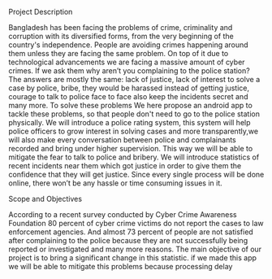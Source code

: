 Project Description

Bangladesh has been  facing  the  problems  of  crime,  criminality  and  corruption with its diversified forms, from the very beginning of the country's independence. People are avoiding crimes happening around them unless they are facing the same problem. On top of it due to technological advancements we are facing a massive amount of cyber crimes. If we ask them why aren’t you complaining to the police station? The answers are mostly the same: lack of justice, lack of interest to solve a case by police, bribe, they would be harassed instead of getting justice, courage to talk to police face to face also keep the incidents secret and many more. To solve these problems We here propose an android app to tackle these problems, 
so that people don't need to go to the police station physically. We will introduce a police rating system, this system will help police officers to grow interest in solving cases and more transparently,we will also make every conversation between police and complainants recorded and bring under higher supervision. This way we will be able to mitigate the fear to talk to police and bribery. We will introduce statistics of recent incidents near them which got justice in order to give them the confidence that they will get justice.  Since every single process will be done online, there won’t be any hassle or time consuming issues in it. 

Scope and Objectives

According to a recent survey conducted by Cyber Crime Awareness Foundation 80 percent of cyber crime victims do not report the cases to law enforcement agencies. And almost 73 percent of people are not satisfied after complaining to the police  because they are not successfully being reported or investigated and many more reasons. The main objective of our project is to bring a  significant change in this statistic. if we made this app we will be able to mitigate this problems because processing delay

